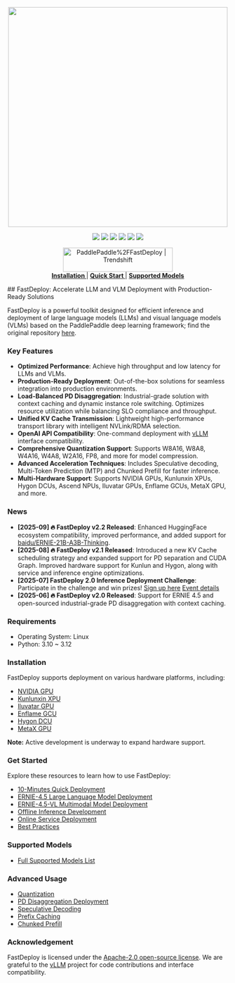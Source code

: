 <p align="center">
  <a href="https://github.com/PaddlePaddle/FastDeploy/releases"><img src="https://github.com/user-attachments/assets/42b0039f-39e3-4279-afda-6d1865dfbffb" width="500"></a>
</p>
<p align="center">
    <a href=""><img src="https://img.shields.io/badge/python-3.10-aff.svg"></a>
    <a href=""><img src="https://img.shields.io/badge/os-linux-pink.svg"></a>
    <a href="https://github.com/PaddlePaddle/FastDeploy/graphs/contributors"><img src="https://img.shields.io/github/contributors/PaddlePaddle/FastDeploy?color=9ea"></a>
    <a href="https://github.com/PaddlePaddle/FastDeploy/commits"><img src="https://img.shields.io/github/commit-activity/m/PaddlePaddle/FastDeploy?color=3af"></a>
    <a href="https://github.com/PaddlePaddle/FastDeploy/issues"><img src="https://img.shields.io/github/issues/PaddlePaddle/FastDeploy?color=9cc"></a>
    <a href="https://github.com/PaddlePaddle/FastDeploy/stargazers"><img src="https://img.shields.io/github/stars/PaddlePaddle/FastDeploy?color=ccf"></a>

</p>

<p align="center">
     <a href="https://trendshift.io/repositories/4046" target="_blank"><img src="https://trendshift.io/api/badge/repositories/4046" alt="PaddlePaddle%2FFastDeploy | Trendshift" style="width: 250px; height: 55px;" width="250" height="55"/></a></br>
    <a href="https://paddlepaddle.github.io/FastDeploy/get_started/installation/nvidia_gpu/"><b> Installation </b></a>
    |
    <a href="https://paddlepaddle.github.io/FastDeploy/get_started/quick_start"><b> Quick Start </b></a>
    |
    <a href="https://paddlepaddle.github.io/FastDeploy/supported_models/"><b> Supported Models </b></a>

</p>
## FastDeploy: Accelerate LLM and VLM Deployment with Production-Ready Solutions

FastDeploy is a powerful toolkit designed for efficient inference and deployment of large language models (LLMs) and visual language models (VLMs) based on the PaddlePaddle deep learning framework; find the original repository [here](https://github.com/PaddlePaddle/FastDeploy).

### Key Features

*   **Optimized Performance**: Achieve high throughput and low latency for LLMs and VLMs.
*   **Production-Ready Deployment**: Out-of-the-box solutions for seamless integration into production environments.
*   **Load-Balanced PD Disaggregation**: Industrial-grade solution with context caching and dynamic instance role switching. Optimizes resource utilization while balancing SLO compliance and throughput.
*   **Unified KV Cache Transmission**: Lightweight high-performance transport library with intelligent NVLink/RDMA selection.
*   **OpenAI API Compatibility**: One-command deployment with [vLLM](https://github.com/vllm-project/vllm/) interface compatibility.
*   **Comprehensive Quantization Support**:  Supports W8A16, W8A8, W4A16, W4A8, W2A16, FP8, and more for model compression.
*   **Advanced Acceleration Techniques**:  Includes Speculative decoding, Multi-Token Prediction (MTP) and Chunked Prefill for faster inference.
*   **Multi-Hardware Support**: Supports NVIDIA GPUs, Kunlunxin XPUs, Hygon DCUs, Ascend NPUs, Iluvatar GPUs, Enflame GCUs, MetaX GPU, and more.

### News

*   **[2025-09] 🔥 FastDeploy v2.2 Released**:  Enhanced HuggingFace ecosystem compatibility, improved performance, and added support for [baidu/ERNIE-21B-A3B-Thinking](https://huggingface.co/baidu/ERNIE-4.5-21B-A3B-Thinking).
*   **[2025-08] 🔥 FastDeploy v2.1 Released**:  Introduced a new KV Cache scheduling strategy and expanded support for PD separation and CUDA Graph.  Improved hardware support for Kunlun and Hygon, along with service and inference engine optimizations.
*   **[2025-07] FastDeploy 2.0 Inference Deployment Challenge**: Participate in the challenge and win prizes!  [Sign up here](https://www.wjx.top/vm/meSsp3L.aspx#) [Event details](https://github.com/PaddlePaddle/FastDeploy/discussions/2728)
*   **[2025-06] 🔥 FastDeploy v2.0 Released**: Support for ERNIE 4.5 and open-sourced industrial-grade PD disaggregation with context caching.

### Requirements

*   Operating System: Linux
*   Python: 3.10 ~ 3.12

### Installation

FastDeploy supports deployment on various hardware platforms, including:

*   [NVIDIA GPU](./docs/get_started/installation/nvidia_gpu.md)
*   [Kunlunxin XPU](./docs/get_started/installation/kunlunxin_xpu.md)
*   [Iluvatar GPU](./docs/get_started/installation/iluvatar_gpu.md)
*   [Enflame GCU](./docs/get_started/installation/Enflame_gcu.md)
*   [Hygon DCU](./docs/get_started/installation/hygon_dcu.md)
*   [MetaX GPU](./docs/get_started/installation/metax_gpu.md)

**Note:**  Active development is underway to expand hardware support.

### Get Started

Explore these resources to learn how to use FastDeploy:

*   [10-Minutes Quick Deployment](./docs/get_started/quick_start.md)
*   [ERNIE-4.5 Large Language Model Deployment](./docs/get_started/ernie-4.5.md)
*   [ERNIE-4.5-VL Multimodal Model Deployment](./docs/get_started/ernie-4.5-vl.md)
*   [Offline Inference Development](./docs/offline_inference.md)
*   [Online Service Deployment](./docs/online_serving/README.md)
*   [Best Practices](./docs/best_practices/README.md)

### Supported Models

*   [Full Supported Models List](./docs/supported_models.md)

### Advanced Usage

*   [Quantization](./docs/quantization/README.md)
*   [PD Disaggregation Deployment](./docs/features/disaggregated.md)
*   [Speculative Decoding](./docs/features/speculative_decoding.md)
*   [Prefix Caching](./docs/features/prefix_caching.md)
*   [Chunked Prefill](./docs/features/chunked_prefill.md)

### Acknowledgement

FastDeploy is licensed under the [Apache-2.0 open-source license](./LICENSE). We are grateful to the [vLLM](https://github.com/vllm-project/vllm) project for code contributions and interface compatibility.